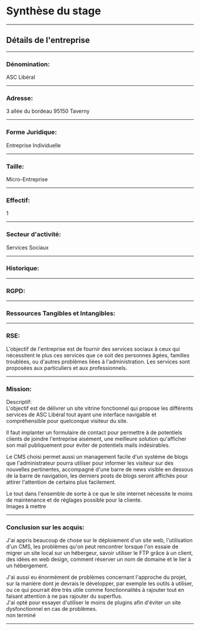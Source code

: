 # Synthèse du stage

---

## Détails de l'entreprise

---

### Dénomination:
ASC Libéral <brb>

---

### Adresse: 
3 allée du bordeau 95150 Taverny<br>

---

### Forme Juridique: 
Entreprise Individuelle<br>

---

### Taille: 
Micro-Entreprise<br>

---

### Effectif: 
1<br>

---

### Secteur d'activité: 
Services Sociaux<br>

---

### Historique:

---
### RGPD: 

---

### Ressources Tangibles et Intangibles:

---

### RSE:
L'objectif de l'entreprise est de fournir des services sociaux à ceux qui nécessitent le plus ces services
que ce soit des personnes âgées, familles troublées, ou d'autres problèmes liées à l'administration.
Les services sont proposées aux particuliers et aux professionnels.<br>

---

### Mission:

Descriptif: <br>L'objectif est de délivrer un site vitrine fonctionnel qui propose les différents services de ASC Libéral
tout ayant une interface navigable et compréhensible pour quelconque visiteur du site.<br>

Il faut implanter un formulaire de contact pour permettre à de potentiels clients de joindre l'entreprise aisément, 
une meilleure solution qu'afficher son mail publiquement pour éviter de potentiels mails indésirables.<br>

Le CMS choisi permet aussi un management facile d'un système de blogs que l'administrateur pourra utiliser pour informer les visiteur sur
des nouvelles pertinentes, accompagné d'une barre de news visible en dessous de la barre de navigation, 
les derniers posts de blogs seront affichés pour attirer l'attention de certains plus facilement.<br>

Le tout dans l'ensemble de sorte à ce que le site internet nécessite le moins de maintenance et de réglages possible
pour la cliente.<br>
Images à mettre

---

### Conclusion sur les acquis: 

J'ai appris beaucoup de chose sur le déploiement d'un site web, l'utilisation d'un CMS, les problèmes
qu'on peut rencontrer lorsque l'on essaie de migrer un site local sur un hébergeur, savoir utiliser le FTP grâce 
à un client, des idées en web design, comment réserver un nom de domaine et le lier à un hébergement.<br>

J'ai aussi eu énormément de problèmes concernant l'approche du projet, sur la manière dont je devrais le développer,
par exemple les outils à utiliser, ou ce qui pourrait être très utile comme fonctionnalités à rajouter tout en faisant
attention à ne pas rajouter du superflus.<br>
J'ai opté pour essayer d'utiliser le moins de plugins afin d'éviter un site dysfonctionnel en cas de problèmes.<br>
non terminé

---

